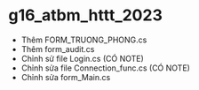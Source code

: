 # g16_atbm_httt_2023
- Thêm FORM_TRUONG_PHONG.cs
- Thêm form_audit.cs
- Chỉnh sử file Login.cs (CÓ NOTE)
- Chỉnh sửa file Connection_func.cs (CÓ NOTE)
- Chỉnh sửa form_Main.cs
